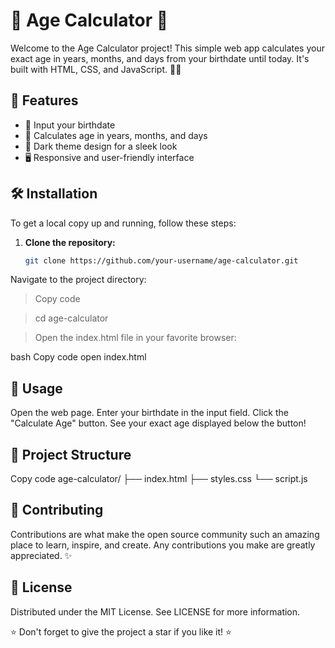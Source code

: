 # 🎉 Age Calculator 🎉

Welcome to the Age Calculator project! This simple web app calculates your exact age in years, months, and days from your birthdate until today. It's built with HTML, CSS, and JavaScript. 🎂✨

## 🌟 Features

- 📅 Input your birthdate
- 🔢 Calculates age in years, months, and days
- 🌙 Dark theme design for a sleek look
- 🖥️ Responsive and user-friendly interface

## 🛠️ Installation

To get a local copy up and running, follow these steps:

1. **Clone the repository:**
   ```bash
   git clone https://github.com/your-username/age-calculator.git
   
Navigate to the project directory:

> Copy code

> cd age-calculator

> Open the index.html file in your favorite browser:

bash
Copy code
open index.html

## 📝 Usage
Open the web page.
Enter your birthdate in the input field.
Click the "Calculate Age" button.
See your exact age displayed below the button!

## 📂 Project Structure

Copy code
age-calculator/
├── index.html
├── styles.css
└── script.js

## 🤝 Contributing
Contributions are what make the open source community such an amazing place to learn, inspire, and create. Any contributions you make are greatly appreciated. ✨

## 📜 License
Distributed under the MIT License. See LICENSE for more information.

⭐️ Don't forget to give the project a star if you like it! ⭐️
